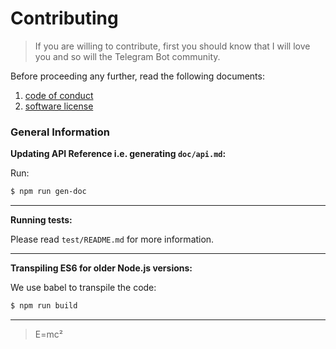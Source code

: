 # Contributing

> If you are willing to contribute, first you should know that
> I will love you and so will the Telegram Bot community.

Before proceeding any further, read the following documents:

1. [code of conduct][coc]
1. [software license][license]

[coc]:https://github.com/yagop/node-telegram-bot-api/blob/master/CODE_OF_CONDUCT.md
[license]:https://github.com/yagop/node-telegram-bot-api/blob/master/LICENSE.md


### General Information

**Updating API Reference i.e. generating `doc/api.md`:**

Run:

```bash
$ npm run gen-doc
```


---


**Running tests:**

Please read `test/README.md` for more information.


---


**Transpiling ES6 for older Node.js versions:**

We use babel to transpile the code:

```bash
$ npm run build
```


---


> E=mc²
